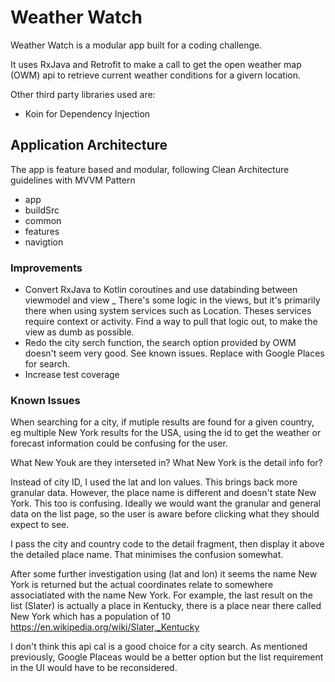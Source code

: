 # Weather Watch

Weather Watch is a modular app built for a coding challenge.

It uses RxJava and Retrofit to make a call to get the open weather map (OWM) api to retrieve current weather conditions for a givern location.

Other third party libraries used are:

- Koin for Dependency Injection

## Application Architecture

The app is feature based and modular, following Clean Architecture guidelines with MVVM Pattern

- app
- buildSrc
- common
- features
- navigtion

### Improvements

- Convert RxJava to Kotlin coroutines and use databinding between viewmodel and view
_ There's some logic in the views, but it's primarily there when using system services such as Location. Theses services require context or activity. Find a way to pull that logic out, to make the view as dumb as possible.
- Redo the city serch function, the search option provided by OWM doesn't seem very good. See known issues. Replace with Google Places for search.
- Increase test coverage

### Known Issues
When searching for a city, if mutiple results are found for a given country, eg multiple New York results for the USA, using the id to get the weather or forecast information could be confusing for the user.

What New Youk are they interseted in? What New York is the detail info for?

Instead of city ID, I used the lat and lon values. This brings back more granular data. However, the place name is different and doesn't state New York. This too is confusing. Ideally we would want the granular and general data on the list page, so the user is aware before clicking what they should expect to see.

I pass the city and country code to the detail fragment, then display it above the detailed place name. That minimises the confusion somewhat.

After some further investigation using (lat and lon) it seems the name New York is returned but the actual coordinates relate to somewhere associatiated with the name New York. For example, the last result on the list (Slater) is actually a place in Kentucky, there is a place near there called New York which has a population of 10 https://en.wikipedia.org/wiki/Slater,_Kentucky

I don't think this api cal is a good choice for a city search. As mentioned previously, Google Placeas would be a better option but the list requirement in the UI would have to be reconsidered.

